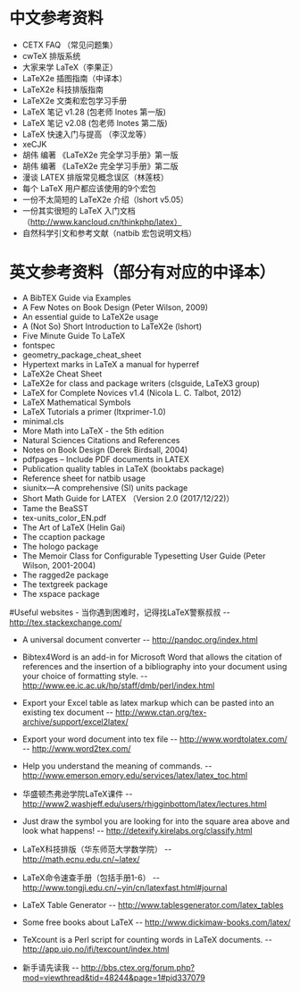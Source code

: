 # 中文参考资料
- CETX FAQ （常见问题集）
- cwTeX 排版系统
- 大家来学 LaTeX（李果正）
- LaTeX2e 插图指南（中译本）
- LaTeX2e 科技排版指南
- LaTeX2e 文类和宏包学习手册
- LaTeX 笔记 v1.28 (包老师 lnotes 第一版)
- LaTeX 笔记 v2.08 (包老师 lnotes 第二版)
- LaTeX 快速入门与提高 （李汉龙等）
- xeCJK
- 胡伟 编著 《LaTeX2e 完全学习手册》第一版
- 胡伟 编著 《LaTeX2e 完全学习手册》第二版
- 漫谈 LATEX 排版常见概念误区（林莲枝）
- 每个 LaTeX 用户都应该使用的9个宏包
- 一份不太简短的 LaTeX2e 介绍（lshort v5.05）
- 一份其实很短的 LaTeX 入门文档（http://www.kancloud.cn/thinkphp/latex）
- 自然科学引文和参考文献（natbib 宏包说明文档）

# 英文参考资料（部分有对应的中译本） 
- A BibTEX Guide via Examples
- A Few Notes on Book Design (Peter Wilson, 2009)
- An essential guide to LaTeX2e usage
- A (Not So) Short Introduction to LaTeX2e (lshort)
- Five Minute Guide To LaTeX
- fontspec
- geometry_package_cheat_sheet
- Hypertext marks in LaTeX a manual for hyperref
- LaTeX2e Cheat Sheet
- LaTeX2e for class and package writers (clsguide, LaTeX3 group)
- LaTeX for Complete Novices v1.4 (Nicola L. C. Talbot, 2012)
- LaTeX Mathematical Symbols
- LaTeX Tutorials a primer (ltxprimer-1.0)
- minimal.cls
- More Math into LaTeX - the 5th edition
- Natural Sciences Citations and References
- Notes on Book Design (Derek Birdsall, 2004)
- pdf­pages – In­clude PDF doc­u­ments in LATEX
- Publication quality tables in LaTeX (booktabs package)
- Reference sheet for natbib usage
- siunitx—A comprehensive (SI) units package
- Short Math Guide for LATEX （Version 2.0 (2017/12/22)）
- Tame the BeaSST
- tex-units_color_EN.pdf
- The Art of LaTeX (Helin Gai)
- The ccaption package
- The hologo package
- The Memoir Class for Configurable Typesetting User Guide (Peter Wilson, 2001-2004)
- The ragged2e package
- The textgreek package
- The xspace package

#Useful websites
﻿- 当你遇到困难时，记得找LaTeX警察叔叔
-- http://tex.stackexchange.com/

- A universal document converter
-- http://pandoc.org/index.html
  
- Bibtex4Word is an add-in for Microsoft Word that allows the citation of references and the insertion of a bibliography into your document using your choice of formatting style.
-- http://www.ee.ic.ac.uk/hp/staff/dmb/perl/index.html
  
- Export your Excel table as latex markup which can be pasted into an existing tex document
-- http://www.ctan.org/tex-archive/support/excel2latex/
  
- Export your word document into tex file
-- http://www.wordtolatex.com/
-- http://www.word2tex.com/
  
- Help you understand the meaning of commands.
-- http://www.emerson.emory.edu/services/latex/latex_toc.html
  
- 华盛顿杰弗逊学院LaTeX课件
-- http://www2.washjeff.edu/users/rhigginbottom/latex/lectures.html
  
- Just draw the symbol you are looking for into the square area above and look what happens!
-- http://detexify.kirelabs.org/classify.html

- LaTeX科技排版（华东师范大学数学院）
-- http://math.ecnu.edu.cn/~latex/
  
- LaTeX命令速查手册（包括手册1-6）
-- http://www.tongji.edu.cn/~yin/cn/latexfast.html#journal
 
- LaTeX Table Generator
-- http://www.tablesgenerator.com/latex_tables
  
- Some free books about LaTeX
-- http://www.dickimaw-books.com/latex/
  
- TeXcount is a Perl script for counting words in LaTeX documents.
--http://app.uio.no/ifi/texcount/index.html
  
- 新手请先读我
-- http://bbs.ctex.org/forum.php?mod=viewthread&tid=48244&page=1#pid337079